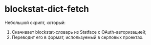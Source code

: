 # blockstat-dict-fetch

Небольшой скрипт, который:
1. Скачивает blockstat-словарь из Statface с OAuth-авторизацией;
2. Переводит его в формат, используемый в серповых проектах.
